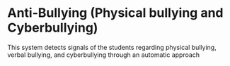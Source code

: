 # Anti-Bullying (Physical bullying and Cyberbullying)
This system detects signals of the students regarding physical bullying, verbal bullying, and cyberbullying through an automatic approach
